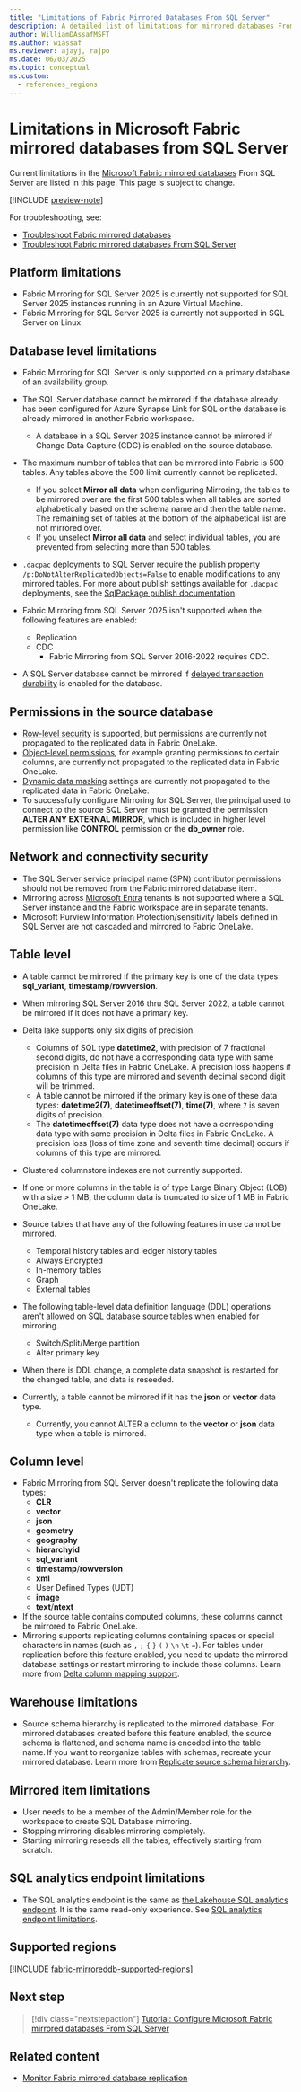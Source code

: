 ```yaml
---
title: "Limitations of Fabric Mirrored Databases From SQL Server"
description: A detailed list of limitations for mirrored databases From SQL Server in Microsoft Fabric.
author: WilliamDAssafMSFT
ms.author: wiassaf
ms.reviewer: ajayj, rajpo
ms.date: 06/03/2025
ms.topic: conceptual
ms.custom:
  - references_regions
---
```

# Limitations in Microsoft Fabric mirrored databases from SQL Server

Current limitations in the [Microsoft Fabric mirrored databases](../database/mirrored-database/overview.md) From SQL Server are listed in this page. This page is subject to change.

[!INCLUDE [preview-note](../includes/feature-preview-note.md)]

For troubleshooting, see:

- [Troubleshoot Fabric mirrored databases](../database/mirrored-database/troubleshooting.md)
- [Troubleshoot Fabric mirrored databases From SQL Server](../database/mirrored-database/sql-server-troubleshoot.md)

## Platform limitations

- Fabric Mirroring for SQL Server 2025 is currently not supported for SQL Server 2025 instances running in an Azure Virtual Machine.
- Fabric Mirroring for SQL Server 2025 is currently not supported in SQL Server on Linux.

## Database level limitations

- Fabric Mirroring for SQL Server is only supported on a primary database of an availability group.
- The SQL Server database cannot be mirrored if the database already has been configured for Azure Synapse Link for SQL or the database is already mirrored in another Fabric workspace.
  - A database in a SQL Server 2025 instance cannot be mirrored if Change Data Capture (CDC) is enabled on the source database.
- The maximum number of tables that can be mirrored into Fabric is 500 tables. Any tables above the 500 limit currently cannot be replicated.
  - If you select **Mirror all data** when configuring Mirroring, the tables to be mirrored over are the first 500 tables when all tables are sorted alphabetically based on the schema name and then the table name. The remaining set of tables at the bottom of the alphabetical list are not mirrored over.
  - If you unselect **Mirror all data** and select individual tables, you are prevented from selecting more than 500 tables.
- `.dacpac` deployments to SQL Server require the publish property `/p:DoNotAlterReplicatedObjects=False` to enable modifications to any mirrored tables. For more about publish settings available for `.dacpac` deployments, see the [SqlPackage publish documentation](/sql/tools/sqlpackage/sqlpackage-publish).
- Fabric Mirroring from SQL Server 2025 isn't supported when the following features are enabled:
  - Replication
  - CDC
    - Fabric Mirroring from SQL Server 2016-2022 requires CDC.
    
- A SQL Server database cannot be mirrored if [delayed transaction durability](/sql/relational-databases/logs/control-transaction-durability?view=sql-server-ver17&preserve-view=true) is enabled for the database.

## Permissions in the source database

- [Row-level security](/sql/relational-databases/security/row-level-security?view=sql-server-ver17&preserve-view=true) is supported, but permissions are currently not propagated to the replicated data in Fabric OneLake.
- [Object-level permissions](/sql/t-sql/statements/grant-object-permissions-transact-sql?view=sql-server-ver17&preserve-view=true), for example granting permissions to certain columns, are currently not propagated to the replicated data in Fabric OneLake.
- [Dynamic data masking](/sql/relational-databases/security/dynamic-data-masking?view=sql-server-ver17&preserve-view=true) settings are currently not propagated to the replicated data in Fabric OneLake.
- To successfully configure Mirroring for SQL Server, the principal used to connect to the source SQL Server must be granted the permission **ALTER ANY EXTERNAL MIRROR**, which is included in higher level permission like **CONTROL** permission or the **db_owner** role.

## Network and connectivity security

- The SQL Server service principal name (SPN) contributor permissions should not be removed from the Fabric mirrored database item.
- Mirroring across [Microsoft Entra](/entra/fundamentals/new-name) tenants is not supported where a SQL Server instance and the Fabric workspace are in separate tenants.  
- Microsoft Purview Information Protection/sensitivity labels defined in SQL Server are not cascaded and mirrored to Fabric OneLake.

## Table level

- A table cannot be mirrored if the primary key is one of the data types: **sql_variant**, **timestamp**/**rowversion**.
- When mirroring SQL Server 2016 thru SQL Server 2022, a table cannot be mirrored if it does not have a primary key.
- Delta lake supports only six digits of precision.
   - Columns of SQL type **datetime2**, with precision of 7 fractional second digits, do not have a corresponding data type with same precision in Delta files in Fabric OneLake. A precision loss happens if columns of this type are mirrored and seventh decimal second digit will be trimmed.
   - A table cannot be mirrored if the primary key is one of these data types: **datetime2(7)**, **datetimeoffset(7)**, **time(7)**, where `7` is seven digits of precision.
   - The **datetimeoffset(7)** data type does not have a corresponding data type with same precision in Delta files in Fabric OneLake. A precision loss (loss of time zone and seventh time decimal) occurs if columns of this type are mirrored.
- Clustered columnstore indexes are not currently supported.
- If one or more columns in the table is of type Large Binary Object (LOB) with a size > 1 MB, the column data is truncated to size of 1 MB in Fabric OneLake.
- Source tables that have any of the following features in use cannot be mirrored.
    - Temporal history tables and ledger history tables  
    - Always Encrypted
    - In-memory tables
    - Graph  
    - External tables  

- The following table-level data definition language (DDL) operations aren't allowed on SQL database source tables when enabled for mirroring. 
    - Switch/Split/Merge partition
    - Alter primary key
- When there is DDL change, a complete data snapshot is restarted for the changed table, and data is reseeded.
- Currently, a table cannot be mirrored if it has the **json** or **vector** data type.
    - Currently, you cannot ALTER a column to the **vector** or **json** data type when a table is mirrored.

## Column level

- Fabric Mirroring from SQL Server doesn't replicate the following data types:
     - **CLR**
     - **vector**
     - **json**
     - **geometry**
     - **geography**
     - **hierarchyid**
     - **sql_variant**
     - **timestamp**/**rowversion**
     - **xml**
     - User Defined Types (UDT)
     - **image**
     - **text**/**ntext**
- If the source table contains computed columns, these columns cannot be mirrored to Fabric OneLake.  
- Mirroring supports replicating columns containing spaces or special characters in names (such as  `,` `;` `{` `}` `(` `)` `\n` `\t` `=`). For tables under replication before this feature enabled, you need to update the mirrored database settings or restart mirroring to include those columns. Learn more from [Delta column mapping support](troubleshooting.md#delta-column-mapping-support).

## Warehouse limitations

- Source schema hierarchy is replicated to the mirrored database. For mirrored databases created before this feature enabled, the source schema is flattened, and schema name is encoded into the table name. If you want to reorganize tables with schemas, recreate your mirrored database. Learn more from [Replicate source schema hierarchy](troubleshooting.md#replicate-source-schema-hierarchy).

## Mirrored item limitations

- User needs to be a member of the Admin/Member role for the workspace to create SQL Database mirroring.  
- Stopping mirroring disables mirroring completely.  
- Starting mirroring reseeds all the tables, effectively starting from scratch.  

## SQL analytics endpoint limitations

- The SQL analytics endpoint is the same as [the Lakehouse SQL analytics endpoint](../../data-engineering/lakehouse-overview.md#lakehouse-sql-analytics-endpoint). It is the same read-only experience. See [SQL analytics endpoint limitations](../../data-warehouse/limitations.md#limitations-of-the-sql-analytics-endpoint).

## Supported regions

[!INCLUDE [fabric-mirroreddb-supported-regions](../database/mirrored-database/includes/fabric-mirroreddb-supported-regions.md)]

## Next step

> [!div class="nextstepaction"]
> [Tutorial: Configure Microsoft Fabric mirrored databases From SQL Server](../database/mirrored-database/sql-server-tutorial.md)

## Related content

- [Monitor Fabric mirrored database replication](../database/mirrored-database/monitor.md)
